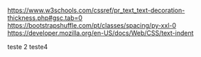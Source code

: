 
https://www.w3schools.com/cssref/pr_text_text-decoration-thickness.php#gsc.tab=0
https://bootstrapshuffle.com/pt/classes/spacing/py-xxl-0
https://developer.mozilla.org/en-US/docs/Web/CSS/text-indent

teste 2
teste4